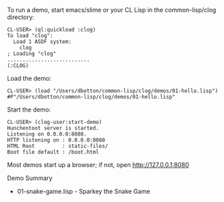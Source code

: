 

To run a demo, start emacs/slime or your CL Lisp in the common-lisp/clog directory:

```
CL-USER> (ql:quickload :clog)
To load "clog":
  Load 1 ASDF system:
    clog
; Loading "clog"
...........................
(:CLOG)
```

Load the demo:

```
CL-USER> (load "/Users/dbotton/common-lisp/clog/demos/01-hello.lisp")
#P"/Users/dbotton/common-lisp/clog/demos/01-hello.lisp"
```

Start the demo:

```
CL-USER> (clog-user:start-demo)
Hunchentoot server is started.
Listening on 0.0.0.0:8080.
HTTP listening on : 0.0.0.0:8080
HTML Root         : static-files/
Boot file default : /boot.html
```

Most demos start up a browser; if not, open http://127.0.0.1:8080

Demo Summary

- 01-snake-game.lisp - Sparkey the Snake Game
